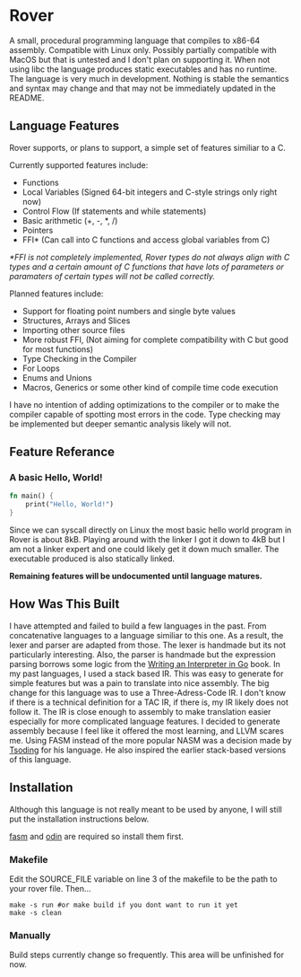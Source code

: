 # Rover
A small, procedural programming language that compiles to x86-64 assembly. Compatible with Linux only. Possibly partially compatible with MacOS but that is untested and I don't plan on supporting it. When not using libc the language produces static executables and has no runtime. The language is very much in development. Nothing is stable the semantics and syntax may change and that may not be immediately updated in the README. 

## Language Features
Rover supports, or plans to support, a simple set of features similiar to a C.

Currently supported features include:
- Functions
- Local Variables (Signed 64-bit integers and C-style strings only right now)
- Control Flow (If statements and while statements)
- Basic arithmetic (+, -, *, /)
- Pointers
- FFI* (Can call into C functions and access global variables from C)

_*FFI is not completely implemented, Rover types do not always align with C types and a certain amount of C functions that have lots of parameters or paramaters of certain types will not be called correctly._ 

Planned features include:
- Support for floating point numbers and single byte values
- Structures, Arrays and Slices
- Importing other source files
- More robust FFI, (Not aiming for complete compatibility with C but good for most functions)
- Type Checking in the Compiler
- For Loops
- Enums and Unions
- Macros, Generics or some other kind of compile time code execution

I have no intention of adding optimizations to the compiler or to make the compiler capable of spotting most errors in the code. Type checking may be implemented but deeper semantic analysis likely will not.

## Feature Referance

### A basic Hello, World!
```rust
fn main() {
    print("Hello, World!")
}
```
Since we can syscall directly on Linux the most basic hello world program in Rover is about 8kB.
Playing around with the linker I got it down to 4kB but I am not a linker expert and one could likely get it down much smaller. The executable produced is also statically linked.

**Remaining features will be undocumented until language matures.**

## How Was This Built
I have attempted and failed to build a few languages in the past. From concatenative languages to a language
similiar to this one. As a result, the lexer and parser are adapted from those. The lexer is handmade but its not particularly interesting.
Also, the parser is handmade but the expression parsing borrows some logic from the [Writing an Interpreter in Go](https://interpreterbook.com/) book.
In my past languages, I used a stack based IR. This was easy to generate for simple features but was a pain to translate into nice assembly.
The big change for this language was to use a Three-Adress-Code IR. I don't know if there is a technical definition for a TAC IR, if there is,
my IR likely does not follow it. The IR is close enough to assembly to make translation easier especially for more complicated language features.
I decided to generate assembly because I feel like it offered the most learning, and LLVM scares me. Using FASM instead of the more popular NASM was a decision made by [Tsoding](https://github.com/tsoding) for his language. He also inspired the earlier stack-based versions of this language.


## Installation
Although this language is not really meant to be used by anyone, I will still put the installation
instructions below.

[fasm](https://flatassembler.net/) and [odin](https://odin-lang.org) are required so install them first.

### Makefile

Edit the SOURCE_FILE variable on line 3 of the makefile to be the path to your rover file. Then...

```shell
make -s run #or make build if you dont want to run it yet
make -s clean
```

### Manually
Build steps currently change so frequently. This area will be unfinished for now.
